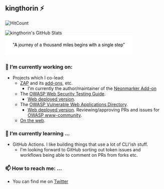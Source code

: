 ## kingthorin :zap:

<!--
**kingthorin/kingthorin** is a ✨ _special_ ✨ repository because its `README.md` (this file) appears on your GitHub profile.

Here are some ideas to get you started:

- 🔭 I’m currently working on ...
- 🌱 I’m currently learning ...
- 👯 I’m looking to collaborate on ...
- 🤔 I’m looking for help with ...
- 💬 Ask me about ...
- 📫 How to reach me: ...
- 😄 Pronouns: ...
- ⚡ Fun fact: ...
-->
![HitCount](http://hits.dwyl.com/kingthorin/kingthorin.svg)

![kingthorin's GitHub Stats](https://github-readme-stats.vercel.app/api?username=kingthorin&hide_rank=true)<br>
![QOTD](qotd.png)

### 🔭 I’m currently working on:
- Projects which I co-lead:
  - [ZAP](https://github.com/zaproxy/zaproxy) and its [add-ons](https://github.com/zaproxy/zap-extensions), etc.
    - I'm currently the author/maintainer of the [Neonmarker Add-on](https://github.com/kingthorin/neonmarker)
  - The [OWASP Web Security Testing Guide](https://github.com/OWASP/wstg).
    - [Web deployed version](https://owasp.org/www-project-web-security-testing-guide/).
  - The [OWASP Vulnerable Web Applications Directory](https://github.com/OWASP/OWASP-VWAD).
    - [Web deployed version](https://owasp.org/www-project-vulnerable-web-applications-directory/).
 Reviewing/approving PRs and issues for [OWASP www-community](https://github.com/OWASP/www-community).
  - [On the web](https://owasp.org/www-community/).

### 🌱 I’m currently learning ...
- GitHub Actions. I like building things that use a lot of CLI'ish stuff.
  - I'm looking forward to GitHub sorting out token issues and workflows being able to comment on PRs from forks etc.

### 📫 How to reach me: ...
- You can find me on [Twitter](https://twitter.com/kingthorin_rm)
